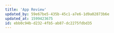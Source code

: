 ```yaml
---
title: 'App Review'
updated_by: 59e67be5-435b-45c1-a7e6-1d9a02873b6e
updated_at: 1599423675
id: ebb0c94b-d232-4fb5-ab87-dc2275fdbd35
---
```

